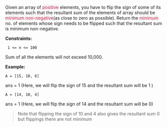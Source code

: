 <div class="markdown-content" id="problem-content">
<p>Given an array of  <span style=" background-color: rgba(0,0,0,0.04) ; color: #c7254e">positive</span> elements, you have to flip the sign of some of its elements such that the resultant sum of the elements of array should be <span style="background-color: rgba(0,0,0,0.04) ; color: #c7254e">minimum non-negative</span>(as close to zero as possible). Return the <span style="background-color: rgba(0,0,0,0.04) ; color: #c7254e">minimum</span> no. of elements whose sign needs to be flipped such that the resultant sum is minimum non-negative.</p>
<p><strong>Constraints:</strong></p>
<div class="highlighter-rouge"><pre class="highlight"><code> 1 &lt;= n &lt;= 100
</code></pre>
</div>
<p>Sum of all the elements will not exceed 10,000.</p>
<p><strong>Example:</strong></p>
<div class="highlighter-rouge"><pre class="highlight"><code>A = [15, 10, 6]
</code></pre>
</div>
<p>ans = 1 (Here, we will flip the sign of 15 and the resultant sum will be 1 )</p>
<div class="highlighter-rouge"><pre class="highlight"><code>A = [14, 10, 4]
</code></pre>
</div>
<p>ans = 1 (Here, we will flip the sign of 14 and the resultant sum will be 0)</p>
<blockquote>
<p>Note that flipping the sign of 10 and 4 also gives the resultant sum 0 but flippings there are not minimum</p>
</blockquote>

</div>